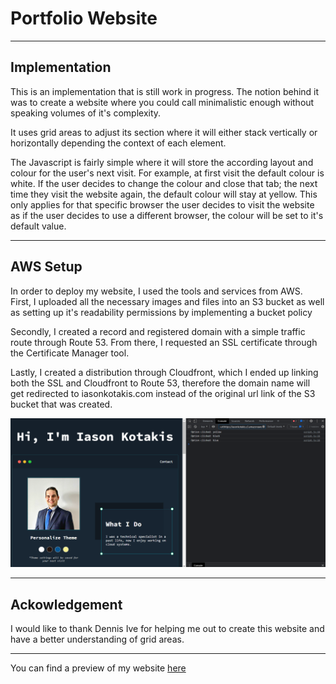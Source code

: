 <h1> Portfolio Website </h1> 

<hr>

<h2> Implementation </h2> 
<p> This is an implementation that is still work in progress. The notion behind it was to create a website where you could call minimalistic enough without speaking volumes of it's complexity. </p> 
<p> It uses grid areas to adjust its section where it will either stack vertically or horizontally depending the context of each element. </p> 
  <p> The Javascript is fairly simple where it will store the according layout and colour for the user's next visit. For example, at first visit the default colour is white. If the user decides to change the colour and close that tab; the next time they visit the website again, the default colour will stay at yellow. This only applies for that specific browser the user decides to visit the website as if the user decides to use a different browser, the colour will be set to it's default value. </p> 

<hr>

<h2>AWS Setup</h2>
<p>In order to deploy my website, I used the tools and services from AWS. First, I uploaded all the necessary images and files into an S3 bucket as well as setting up it's readability permissions by implementing a bucket policy</p>
<p>Secondly, I created a record and registered domain with a simple traffic route through Route 53. From there, I requested an SSL certificate through the Certificate Manager tool.</p>
<p>Lastly, I created a distribution through Cloudfront, which I ended up linking both the SSL and Cloudfront to Route 53, therefore the domain name will get redirected to iasonkotakis.com instead of the original url link of the S3 bucket that was created.</p>

<img src="https://github.com/IasonKotakis/Iason-Kotakis-Website/blob/docs/images/config%20js%20action.png"><img>

<hr>

<h2> Ackowledgement </h2> 
<p> I would like to thank Dennis Ive for helping me out to create this website and have a better understanding of grid areas.</p>

<hr>

<p> You can find a preview of my website <a href="https://iasonkotakis.com">here</a>

